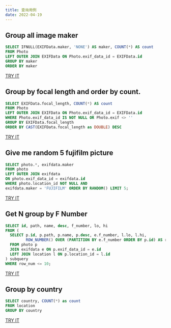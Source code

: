 ```yaml
---
title: 查询用例
date: 2022-04-19
---
```


## Group all image maker

```sql
SELECT IFNULL(EXIFData.maker, 'NONE') AS maker, COUNT(*) AS count
FROM Photo
LEFT OUTER JOIN EXIFData ON Photo.exif_data_id = EXIFData.id
GROUP BY maker
ORDER BY maker
```

[TRY IT](query?sql=SELECT%20IFNULL(EXIFData.maker,%20%27NONE%27)%20AS%20maker,%20COUNT(*)%20AS%20count%20FROM%20Photo%20LEFT%20OUTER%20JOIN%20EXIFData%20ON%20Photo.exif_data_id%20=%20EXIFData.id%20GROUP%20BY%20maker%20ORDER%20BY%20maker)

## Group by focal length and order by count.

```sql
SELECT EXIFData.focal_length, COUNT(*) AS count
FROM Photo
LEFT OUTER JOIN EXIFData ON Photo.exif_data_id = EXIFData.id
WHERE Photo.exif_data_id IS NOT NULL OR Photo.exif <> ''
GROUP BY EXIFData.focal_length
ORDER BY CAST(EXIFData.focal_length as DOUBLE) DESC
```

[TRY IT](query?sql="SELECT%20EXIFData.focal_length,%20COUNT(*)%20AS%20count%20FROM%20Photo%20LEFT%20OUTER%20JOIN%20EXIFData%20ON%20Photo.exif_data_id%20=%20EXIFData.id%20WHERE%20Photo.exif_data_id%20IS%20NOT%20NULL%20OR%20Photo.exif%20<>%20%27%27%20GROUP%20BY%20EXIFData.focal_length%20ORDER%20BY%20CAST(EXIFData.focal_length%20as%20DOUBLE)%20DESC")

## Give me random 5 fujifilm picture

```sql
SELECT photo.*, exifdata.maker
FROM photo
LEFT OUTER JOIN exifdata
ON photo.exif_data_id = exifdata.id
WHERE photo.location_id NOT NULL AND
exifdata.maker = 'FUJIFILM' ORDER BY RANDOM() LIMIT 5;
```

[TRY IT](query?sql="SELECT%20photo.*,%20exifdata.maker%20FROM%20photo%20LEFT%20OUTER%20JOIN%20exifdata%20ON%20photo.exif_data_id%20=%20exifdata.id%20WHERE%20photo.location_id%20NOT%20NULL%20AND%20exifdata.maker%20=%20%27FUJIFILM%27%20ORDER%20BY%20RANDOM()%20LIMIT%205;")

## Get N group by F Number

```sql
SELECT id, path, name, desc, f_number, lo, hi
FROM (
  SELECT p.id, p.path, p.name, p.desc, e.f_number, l.lo, l.hi,
         ROW_NUMBER() OVER (PARTITION BY e.f_number ORDER BY p.id) AS row_num
  FROM photo p
  JOIN exifdata e ON p.exif_data_id = e.id
  LEFT JOIN location l ON p.location_id = l.id
) subquery
WHERE row_num <= 10;
```

[TRY IT](query?sql="SELECT%20id,%20path,%20name,%20desc,%20f_number,%20lo,%20hi%20FROM%20(%20SELECT%20p.id,%20p.path,%20p.name,%20p.desc,%20e.f_number,%20l.lo,%20l.hi,%20ROW_NUMBER()%20OVER%20(PARTITION%20BY%20e.f_number%20ORDER%20BY%20p.id)%20AS%20row_num%20FROM%20photo%20p%20JOIN%20exifdata%20e%20ON%20p.exif_data_id%20=%20e.id%20LEFT%20JOIN%20location%20l%20ON%20p.location_id%20=%20l.id%20)%20subquery%20WHERE%20row_num%20<=%2010;")

## Group by country 

```sql
SELECT country, COUNT(*) as count 
FROM location 
GROUP BY country
```

[TRY IT](query?sql="SELECT%20country,%20COUNT(*)%20as%20count%20FROM%20location%20GROUP%20BY%20country")